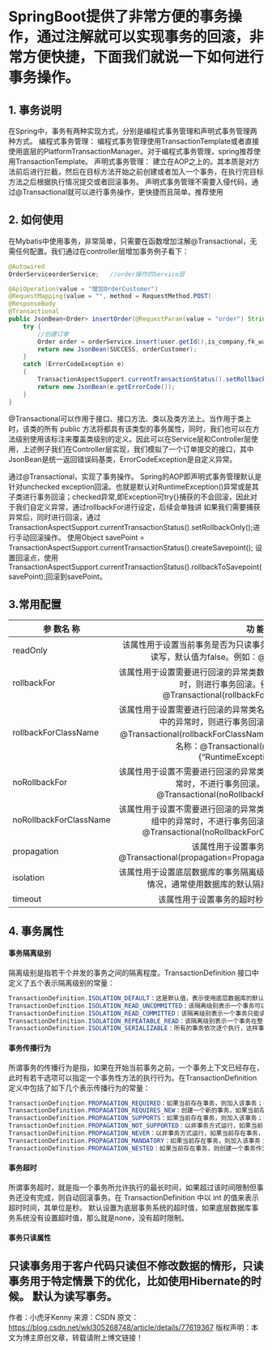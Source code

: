 # SpringBoot提供了非常方便的事务操作，通过注解就可以实现事务的回滚，非常方便快捷，下面我们就说一下如何进行事务操作。

## 1. 事务说明
在Spring中，事务有两种实现方式，分别是编程式事务管理和声明式事务管理两种方式。 
编程式事务管理： 编程式事务管理使用TransactionTemplate或者直接使用底层的PlatformTransactionManager。对于编程式事务管理，spring推荐使用TransactionTemplate。 
声明式事务管理： 建立在AOP之上的。其本质是对方法前后进行拦截，然后在目标方法开始之前创建或者加入一个事务，在执行完目标方法之后根据执行情况提交或者回滚事务。 
声明式事务管理不需要入侵代码，通过@Transactional就可以进行事务操作，更快捷而且简单。推荐使用

## 2. 如何使用
在Mybatis中使用事务，非常简单，只需要在函数增加注解@Transactional，无需任何配置。我们通过在controller层增加事务例子看下：

```java
@Autowired
OrderServiceorderService;   //order操作的Service层

@ApiOperation(value = "增加OrderCustomer")
@RequestMapping(value = "", method = RequestMethod.POST)
@ResponseBody
@Transactional
public JsonBean<Order> insertOrder(@RequestParam(value = "order") String order) {
    try {
        //创建订单
        Order order = orderService.insert(user.getId(),is_company,fk_want_company_id);
        return new JsonBean(SUCCESS, orderCustomer);
    } 
    catch (ErrorCodeException e)
    {
        TransactionAspectSupport.currentTransactionStatus().setRollbackOnly();
        return new JsonBean(e.getErrorCode());
    }
}
```
@Transactional可以作用于接口、接口方法、类以及类方法上。当作用于类上时，该类的所有 public 方法将都具有该类型的事务属性，同时，我们也可以在方法级别使用该标注来覆盖类级别的定义。因此可以在Service层和Controller层使用，上述例子我们在Controller层实现，我们模拟了一个订单提交的接口，其中JsonBean是统一返回错误码基类，ErrorCodeException是自定义异常。

通过@Transactional，实现了事务操作。
Spring的AOP即声明式事务管理默认是针对unchecked exception回滚。也就是默认对RuntimeException()异常或是其子类进行事务回滚；checked异常,即Exception可try{}捕获的不会回滚，因此对于我们自定义异常，通过rollbackFor进行设定，后续会单独讲
如果我们需要捕获异常后，同时进行回滚，通过TransactionAspectSupport.currentTransactionStatus().setRollbackOnly();进行手动回滚操作。
使用Object savePoint = TransactionAspectSupport.currentTransactionStatus().createSavepoint(); 
设置回滚点，使用TransactionAspectSupport.currentTransactionStatus().rollbackToSavepoint(savePoint);回滚到savePoint。

## 3.常用配置
参 数名 称|功 能描 述
-|:-:
readOnly|该属性用于设置当前事务是否为只读事务，设置为true表示只读，false则表示可读写，默认值为false。例如：@Transactional(readOnly=true)
rollbackFor|该属性用于设置需要进行回滚的异常类数组，当方法中抛出指定异常数组中的异常时，则进行事务回滚。例如：指定单一异常类：@Transactional(rollbackFor=RuntimeException.class)|指定多个异常类：@Transactional(rollbackFor={RuntimeException.class, Exception.class})
rollbackForClassName|该属性用于设置需要进行回滚的异常类名称数组，当方法中抛出指定异常名称数组中的异常时，则进行事务回滚。例如：指定单一异常类名称@Transactional(rollbackForClassName=”RuntimeException”)指定多个异常类名称：@Transactional(rollbackForClassName={“RuntimeException”,”Exception”})
noRollbackFor|该属性用于设置不需要进行回滚的异常类数组，当方法中抛出指定异常数组中的异常时，不进行事务回滚。例如：指定单一异常类：@Transactional(noRollbackFor=RuntimeException.class)|指定多个异常类：@Transactional(noRollbackFor={RuntimeException.class, Exception.class})
noRollbackForClassName|该属性用于设置不需要进行回滚的异常类名称数组，当方法中抛出指定异常名称数组中的异常时，不进行事务回滚。例如：指定单一异常类名称：@Transactional(noRollbackForClassName=”RuntimeException”)|指定多个异常类名称：@Transactional(noRollbackForClassName={“RuntimeException”,”Exception”})
propagation|该属性用于设置事务的传播行为。例如：@Transactional(propagation=Propagation.NOT_SUPPORTED,readOnly=true)
isolation|该属性用于设置底层数据库的事务隔离级别，事务隔离级别用于处理多事务并发的情况，通常使用数据库的默认隔离级别即可，基本不需要进行设置
timeout|该属性用于设置事务的超时秒数，默认值为-1表示永不超时

## 4. 事务属性
#### 事务隔离级别

隔离级别是指若干个并发的事务之间的隔离程度。TransactionDefinition 接口中定义了五个表示隔离级别的常量：
```java
TransactionDefinition.ISOLATION_DEFAULT：这是默认值，表示使用底层数据库的默认隔离级别。对大部分数据库而言，通常这值就是TransactionDefinition.ISOLATION_READ_COMMITTED。 
TransactionDefinition.ISOLATION_READ_UNCOMMITTED：该隔离级别表示一个事务可以读取另一个事务修改但还没有提交的数据。该级别不能防止脏读，不可重复读和幻读，因此很少使用该隔离级别。比如PostgreSQL实际上并没有此级别。 
TransactionDefinition.ISOLATION_READ_COMMITTED：该隔离级别表示一个事务只能读取另一个事务已经提交的数据。该级别可以防止脏读，这也是大多数情况下的推荐值。 
TransactionDefinition.ISOLATION_REPEATABLE_READ：该隔离级别表示一个事务在整个过程中可以多次重复执行某个查询，并且每次返回的记录都相同。该级别可以防止脏读和不可重复读。 
TransactionDefinition.ISOLATION_SERIALIZABLE：所有的事务依次逐个执行，这样事务之间就完全不可能产生干扰，也就是说，该级别可以防止脏读、不可重复读以及幻读。但是这将严重影响程序的性能。通常情况下也不会用到该级别。
```
#### 事务传播行为
所谓事务的传播行为是指，如果在开始当前事务之前，一个事务上下文已经存在，此时有若干选项可以指定一个事务性方法的执行行为。在TransactionDefinition定义中包括了如下几个表示传播行为的常量：
```java
TransactionDefinition.PROPAGATION_REQUIRED：如果当前存在事务，则加入该事务；如果当前没有事务，则创建一个新的事务。这是默认值。 
TransactionDefinition.PROPAGATION_REQUIRES_NEW：创建一个新的事务，如果当前存在事务，则把当前事务挂起。 
TransactionDefinition.PROPAGATION_SUPPORTS：如果当前存在事务，则加入该事务；如果当前没有事务，则以非事务的方式继续运行。 
TransactionDefinition.PROPAGATION_NOT_SUPPORTED：以非事务方式运行，如果当前存在事务，则把当前事务挂起。 
TransactionDefinition.PROPAGATION_NEVER：以非事务方式运行，如果当前存在事务，则抛出异常。 
TransactionDefinition.PROPAGATION_MANDATORY：如果当前存在事务，则加入该事务；如果当前没有事务，则抛出异常。 
TransactionDefinition.PROPAGATION_NESTED：如果当前存在事务，则创建一个事务作为当前事务的嵌套事务来运行；如果当前没有事务，则该取值等价于TransactionDefinition.PROPAGATION_REQUIRED。
```
#### 事务超时 
所谓事务超时，就是指一个事务所允许执行的最长时间，如果超过该时间限制但事务还没有完成，则自动回滚事务。在 TransactionDefinition 中以 int 的值来表示超时时间，其单位是秒。 
默认设置为底层事务系统的超时值，如果底层数据库事务系统没有设置超时值，那么就是none，没有超时限制。

#### 事务只读属性 
只读事务用于客户代码只读但不修改数据的情形，只读事务用于特定情景下的优化，比如使用Hibernate的时候。 
默认为读写事务。
--------------------- 
作者：小虎牙Kenny 
来源：CSDN 
原文：https://blog.csdn.net/wkl305268748/article/details/77619367 
版权声明：本文为博主原创文章，转载请附上博文链接！